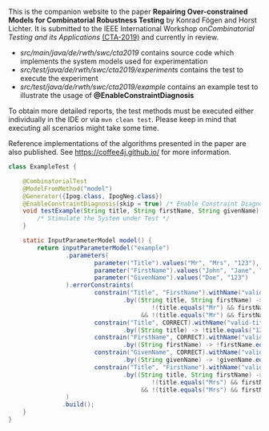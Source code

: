 This is the companion website to the paper **Repairing Over-constrained Models for Combinatorial Robustness Testing** by Konrad Fögen and Horst Lichter. It is submitted to the IEEE International Workshop on*Combinatorial Testing and its Applications* [(CTA-2019)](https://paris.utdallas.edu/cta19/) and currently in review.

- *src/main/java/de/rwth/swc/cta2019* contains source code which implements the system models used for experimentation
- *src/test/java/de/rwth/swc/cta2019/experiments* contains the test to execute the experiment
- *src/test/java/de/rwth/swc/cta2019/example* contains an example test to illustrate the usage of **@EnableConstraintDiagnosis**

To obtain more detailed reports, the test methods must be executed either individually in the IDE or via `mvn clean test`. Please keep in mind that executing all scenarios might take some time. 

Reference implementations of the algorithms presented in the paper are also published. See https://coffee4j.github.io/ for more information.

```java
class ExampleTest {

    @CombinatorialTest
    @ModelFromMethod("model")
    @Generator({Ipog.class, IpogNeg.class})
    @EnableConstraintDiagnosis(skip = true) /* Enable Constraint Diagnosis */
    void testExample(String title, String firstName, String givenName) {
        /* Stimulate the System under Test */
    }

    static InputParameterModel model() {
        return inputParameterModel("example")
                .parameters(
                        parameter("Title").values("Mr", "Mrs", "123"),
                        parameter("FirstName").values("John", "Jane", "123"),
                        parameter("GivenName").values("Doe", "123")
                ).errorConstraints(
                        constrain("Title", "FirstName").withName("valid-mr")
                                .by((String title, String firstName) ->
                                        !(title.equals("Mr") && firstName.equals("Jane"))
                                     && !(title.equals("Mr") && firstName.equals("123"))),
                        constrain("Title", CORRECT).withName("valid-title") /* Mark Error-Constraint as Correct */
                                .by((String title) -> !title.equals("123")),
                        constrain("FirstName", CORRECT).withName("valid-firstname")
                                .by((String firstName) -> !firstName.equals("123")),
                        constrain("GivenName", CORRECT).withName("valid-givenname")
                                .by((String givenName) -> !givenName.equals("123")),
                        constrain("Title", "FirstName").withName("valid-mrs")
                                .by((String title, String firstName) ->
                                        !(title.equals("Mrs") && firstName.equals("John"))
                                     && !(title.equals("Mrs") && firstName.equals("123")))
                )
               .build();
    }
}
```

